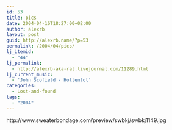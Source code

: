 ```yaml
---
id: 53
title: pics
date: 2004-04-16T18:27:00+02:00
author: alexrb
layout: post
guid: http://alexrb.name/?p=53
permalink: /2004/04/pics/
lj_itemid:
  - "44"
lj_permalink:
  - http://alexrb-aka-ral.livejournal.com/11289.html
lj_current_music:
  - 'John Scofield - Hottentot'
categories:
  - Lost-and-found
tags:
  - "2004"
---
```

<!--more-->http://www.sweaterbondage.com/preview/swbkj/swbkj1149.jpg